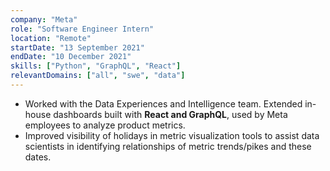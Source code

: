 ```yaml
---
company: "Meta"
role: "Software Engineer Intern"
location: "Remote"
startDate: "13 September 2021"
endDate: "10 December 2021"
skills: ["Python", "GraphQL", "React"]
relevantDomains: ["all", "swe", "data"]
---
```


- Worked with the Data Experiences and Intelligence team. Extended in-house dashboards built with **React and GraphQL**, used by Meta employees to analyze product metrics.
- Improved visibility of holidays in metric visualization tools to assist data scientists in identifying relationships of metric trends/pikes and these dates.
